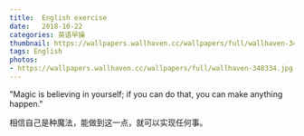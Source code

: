 ```yaml
---
title:  English exercise
date:   2018-10-22
categories: 英语早操
thumbnail: https://wallpapers.wallhaven.cc/wallpapers/full/wallhaven-348334.jpg
tags: English
photos:
- https://wallpapers.wallhaven.cc/wallpapers/full/wallhaven-348334.jpg
---
```


"Magic is believing in yourself; if you can do that, you can make anything happen."
<p>相信自己是种魔法，能做到这一点，就可以实现任何事。</p>
